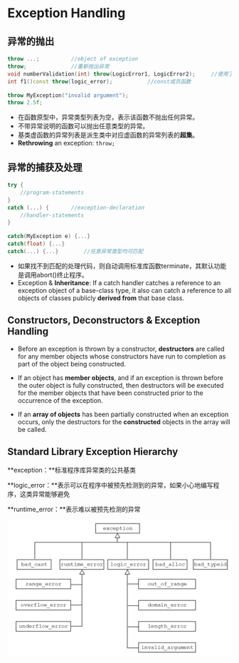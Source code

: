 # Exception Handling

## 异常的抛出

```c++
throw ...;			//object of exception
throw;				//重新抛出异常
void numberValidation(int) throw(LogicError1, LogicError2);		//使用了异常的函数声明
int f1()const throw(logic_error);			//const成员函数
```

```c++
throw MyException("invalid argument");
throw 2.5f;
```

- 在函数原型中，异常类型列表为空，表示该函数不抛出任何异常。
- 不带异常说明的函数可以抛出任意类型的异常。
- 基类虚函数的异常列表是派生类中对应虚函数的异常列表的**超集**。
- **Rethrowing** an exception: `throw;`



## 异常的捕获及处理

```c++
try {
    //program-statements
}
catch (...) {		//exception-declaration
    //handler-statements
}
```

```c++
catch(MyException e) {...}
catch(float) {...}
catch(...) {...}		//任意异常类型均可匹配
```

- 如果找不到匹配的处理代码，则自动调用标准库函数terminate，其默认功能是调用abort()终止程序。
- Exception & **Inheritance**: If a catch handler catches a reference to an exception object of a base-class type, it also can catch a reference to all objects of classes publicly **derived from** that base class.  



## Constructors, Deconstructors & Exception Handling

- Before an exception is thrown by a constructor, **destructors** are called for any member objects whose constructors have run to completion as part of the object being constructed.  

- If an object has **member objects**, and if an exception is thrown before the outer object is fully constructed, then destructors will be executed for the member objects that have been constructed prior to the occurrence of the exception.

- If an **array of objects** has been partially constructed when an exception occurs, only the destructors for the **constructed** objects in the array will be called.  



## Standard Library Exception Hierarchy

**exception：**标准程序库异常类的公共基类

**logic_error：**表示可以在程序中被预先检测到的异常，如果小心地编写程序，这类异常能够避免

**runtime_error：**表示难以被预先检测的异常

![image-20210702013256666](https://raw.githubusercontent.com/ailianligit/images/main/images/202308/20230804_1691078896.png)
